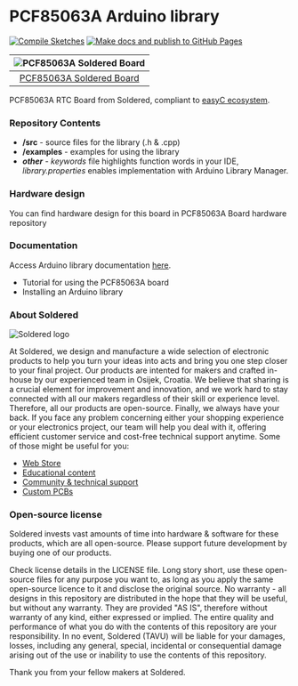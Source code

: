 # PCF85063A Arduino library

[![Compile Sketches](http://github-actions.40ants.com/e-radionicacom/Soldered-PCF85063A-Arduino-Library/matrix.svg?branch=dev&only=Compile%20Sketches)](https://github.com/e-radionicacom/Soldered-PCF85063A-Arduino-Library/actions/workflows/compile_test.yml)
[![Make docs and publish to GitHub Pages](https://github.com/e-radionicacom/Soldered-PCF85063A-Arduino-Library/actions/workflows/make_docs.yml/badge.svg?branch=dev)](https://github.com/e-radionicacom/Soldered-PCF85063A-Arduino-Library/actions/workflows/make_docs.yml)

| ![PCF85063A Soldered Board](https://upload.wikimedia.org/wikipedia/commons/8/8f/Example_image.svg) |
| :---------------------------------------------------------------------------------------------:    |
| [PCF85063A Soldered Board](https://www.solde.red/333051)                                              |

PCF85063A RTC Board from Soldered, compliant to [easyC ecosystem](https://www.soldered.com/easyC). 

### Repository Contents
- **/src** - source files for the library (.h & .cpp)
- **/examples** - examples for using the library
- ***other*** - *keywords* file highlights function words in your IDE, *library.properties* enables implementation with Arduino Library Manager.

### Hardware design
You can find hardware design for this board in PCF85063A Board hardware repository

### Documentation

Access Arduino library documentation [here](https://e-radionicacom.github.io/Soldered-PCF85063A-Arduino-Library/).

- Tutorial for using the PCF85063A board
- Installing an Arduino library

### About Soldered
![Soldered logo](https://raw.githubusercontent.com/e-radionicacom/Soldered-PCF85063A-Arduino-Library/dev/extras/Logo%20horizontal-2.svg)

At Soldered, we design and manufacture a wide selection of electronic products to help you turn your ideas into acts and bring you one step closer to your final project. Our products are intented for makers and crafted in-house by our experienced team in Osijek, Croatia. We believe that sharing is a crucial element for improvement and innovation, and we work hard to stay connected with all our makers regardless of their skill or experience level. Therefore, all our products are open-source. Finally, we always have your back. If you face any problem concerning either your shopping experience or your electronics project, our team will help you deal with it, offering efficient customer service and cost-free technical support anytime. Some of those might be useful for you:

- [Web Store](https://www.soldered.com)
- [Educational content](https://learn.soldered.com)
- [Community & technical support](https://community.soldered.com)
- [Custom PCBs](https://pcb.soldered.com)

### Open-source license
Soldered invests vast amounts of time into hardware & software for these products, which are all open-source. Please support future development by buying one of our products. 

Check license details in the LICENSE file. Long story short, use these open-source files for any purpose you want to, as long as you apply the same open-source licence to it and disclose the original source. No warranty - all designs in this repository are distributed in the hope that they will be useful, but without any warranty. They are provided "AS IS", therefore without warranty of any kind, either expressed or implied. The entire quality and performance of what you do with the contents of this repository are your responsibility. In no event, Soldered (TAVU) will be liable for your damages, losses, including any general, special, incidental or consequential damage arising out of the use or inability to use the contents of this repository. 

Thank you from your fellow makers at Soldered.


